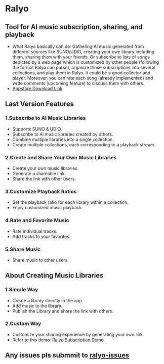# Ralyo
## Tool for AI music subscription, sharing, and playback
- What Ralyo basically can do: Gathering AI music generated from different sources like SUNO/UDIO, creating your own library including them, sharing them with your friends. Or subscribe to lists of songs depicted by a web page which is customized by other people (following the format Ralyo can parse), organize those subscriptions into several collections, and play them in Ralyo. It could be a good collector and player. Moreover, you can rate each song (already implemented) and write comments (upcoming feature) to discuss them with others.
- [Appstore Download Link](https://apps.apple.com/app/id6504747254)
## Last Version Features

### 1.Subscribe to AI Music Libraries
- Supports SUNO & UDIO.
- Subscribe to AI music libraries created by others.
- Combine multiple libraries into a single collection.
- Create multiple collections, each corresponding to a playback stream.

### 2.Create and Share Your Own Music Libraries

- Create your own music libraries.
- Generate a shareable link.
- Share the link with other users.

### 3.Customize Playback Ratios

- Set the playback ratio for each library within a collection.
- Enjoy customized music playback.

### 4.Rate and Favorite Music

- Rate individual tracks.
- Add tracks to your favorites.

### 5.Share Music

- Share music to other users.

## About Creating Music Libraries

### 1.Simple Way

- Create a library directly in the app.
- Add music to the library.
- Publish the Library and share the link with others.

### 2.Custom Way

- Customize your sharing experience by generating your own link.
- Refer to this demo: [Ralyo Subscription Demo](https://r.886996007.xyz/subscriptions/default/index.txt).
  
## Any issues pls submmit to [ralyo-issues](https://github.com/mithyer/ralyo/issues)
